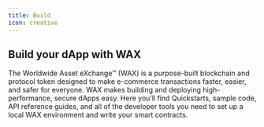 ```yaml
---
title: Build
icon: creative
---
```


## Build your dApp with WAX

The Worldwide Asset eXchange™ (WAX) is a purpose-built blockchain and protocol token designed to make e-commerce transactions faster, easier, and safer for everyone. WAX makes building and deploying high-performance, secure dApps easy. Here you’ll find Quickstarts, sample code, API reference guides, and all of the developer tools you need to set up a local WAX environment and write your smart contracts.

<ChildTableOfContents :max="2" title="More inside this section" />

